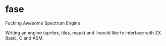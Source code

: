 fase
====

Fucking Awesome Spectrum Engine


Writing an engine (sprites, tiles, maps) and I would like to interface with ZX Basic, C and ASM.

